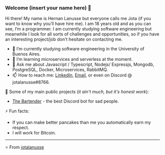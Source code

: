 ### Welcome (insert your name here) 👋

Hi there! My name is Hernan Lanusse but everyone calls me Jota (if you want to know why you’ll have hire me). I am 18 years old and as you can see, I’m a programmer. I am currently studying software engineering but meanwhile I look for all sorts of challenges and opportunities, so if you have an interesting project/job don't hesitate on contacting me.

- 🔭 I’m currently studying software engineering in the University of Buenos Aires.
- 🌱 I’m learning microservices and serverless at the moment.
- 💬 Ask me about Javascript / Typescript, Nodejs/ Expressjs, Mongodb, PostgreSQL, Docker, Microservices, RabbitMQ.
- 📫 How to reach me: [LinkedIn](https://www.linkedin.com/in/jotalanusse), [Email](mailTo:jotalanusse@gmail.com), or even on Discord @ jotalanusse#8766.

🚀 Some of my main public projects (_it ain't much, but it's honest work_):
- [The Bartender](https://github.com/jotalanusse/the-bartender) - the best Discord bot for sad people.

⚡ Fun facts:
- If you can make better pancakes than me you automatically earn my respect.
- I will work for Bitcoin.

---
⭐️ From [jotalanusse](https://github.com/jotalanusse)
